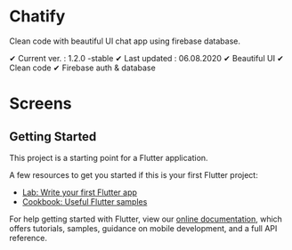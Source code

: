 # Chatify

Clean code with beautiful UI chat app using firebase database.

✔ Current ver. : 1.2.0 -stable
✔ Last updated : 06.08.2020
✔ Beautiful UI
✔ Clean code
✔ Firebase auth & database

# Screens



## Getting Started

This project is a starting point for a Flutter application.

A few resources to get you started if this is your first Flutter project:

- [Lab: Write your first Flutter app](https://flutter.dev/docs/get-started/codelab)
- [Cookbook: Useful Flutter samples](https://flutter.dev/docs/cookbook)

For help getting started with Flutter, view our
[online documentation](https://flutter.dev/docs), which offers tutorials,
samples, guidance on mobile development, and a full API reference.
